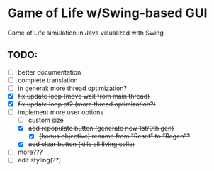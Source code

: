 # Game of Life w/Swing-based GUI
Game of Life simulation in Java visualized with Swing

## TODO:
- [ ] better documentation
- [ ] complete translation
- [ ] in general: more thread optimization?
- [x] ~~fix update loop (move wait from main thread)~~
- [x] ~~fix update loop pt2 (more thread optimization?)~~
- [ ] implement more user options
  - [ ] custom size
  - [x] ~~add repopulate button (generate new 1st/0th gen)~~
    - [x] ~~(bonus objective) rename from "Reset" to "Regen"?~~
  - [x] ~~add clear button (kills all living cells)~~
- [ ] more???
- [ ] edit styling(??)
